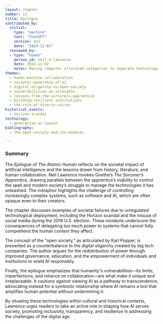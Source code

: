 ```yaml
---
layout: chapter
number: 13
title: Epilogue
contributed_by:
  initial:
    type: "machine"
    tool: "ChatGPT"
    version: 4o1
    date: "2024-12-01"
  reviewed_by:
  - type: "human"
	person_id: neil-d-lawrence
	date: 2024-12-02
	notes: Moving computer allocated categories to separate technology and media and to merge reflections.
themes:
  - human-machine-collaboration
  - societal-ownership-of-ai
  - digital-oligarchy-vs-open-society
  - vulnerabilities-as-strengths
  - lessons-from-the-sorcerers-apprentice
  - building-resilient-institutions
  - the-role-of-diverse-voices
historical_events:
  - horizon-scandal
technology:
  - generative-ai-launch
bibliography:
  - the-open-society-and-its-enemies

---
```


### Summary

The *Epilogue* of *The Atomic Human* reflects on the societal impact of artificial intelligence and the lessons drawn from history, literature, and human collaboration. Neil Lawrence invokes Goethe’s *The Sorcerer’s Apprentice*, drawing parallels between the apprentice’s inability to control the spell and modern society’s struggle to manage the technologies it has unleashed. The metaphor highlights the challenge of controlling increasingly complex systems, such as software and AI, which are often opaque even to their creators.

The chapter discusses examples of societal failures due to unregulated technological deployment, including the Horizon scandal and the misuse of social media during the 2016 U.S. election. These incidents underscore the consequences of delegating too much power to systems that cannot fully comprehend the human context they affect.

The concept of the "open society," as articulated by Karl Popper, is presented as a counterbalance to the digital oligarchy created by big tech companies. The author argues for the redistribution of power through improved governance, education, and the empowerment of individuals and institutions to wield AI responsibly.

Finally, the epilogue emphasizes that humanity's vulnerabilities—its limits, imperfections, and reliance on collaboration—are what make it unique and irreplaceable. It cautions against viewing AI as a pathway to transcendence, advocating instead for a symbiotic relationship where AI remains a tool that amplifies human potential without undermining it.

By situating these technologies within cultural and historical contexts, Lawrence urges readers to take an active role in shaping how AI serves society, promoting inclusivity, transparency, and resilience in addressing the challenges of the digital age.
